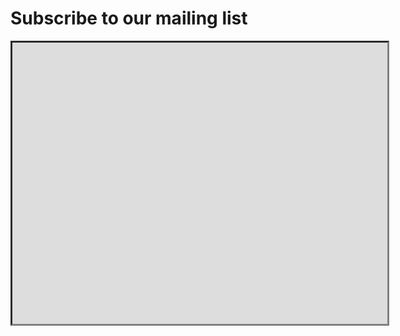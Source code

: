 # Subscribe to our mailing list

<div id='div_iframe' style='border-style: inset; border-color: grey; overflow: hidden; height: 450px; width: 600px'>

<iframe id='frame' style='width: 800px; height: 8000px; margin-top: -475px; margin-left: -25px;' src='https://listserv.csv.warwick.ac.uk/mailman/listinfo/zorp'>

</iframe>

</div>
